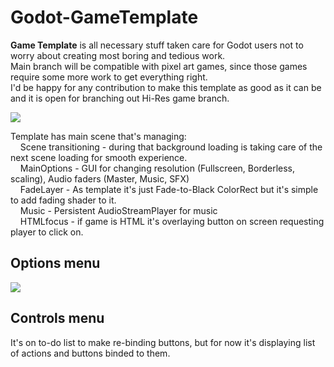 
# Godot-GameTemplate
**Game Template** is all necessary stuff taken care for Godot users not to worry about creating most boring and tedious work.  
Main branch will be compatible with pixel art games, since those games require some more work to get everything right.  
I'd be happy for any contribution to make this template as good as it can be and it is open for branching out Hi-Res game branch.  

![](https://github.com/nezvers/Godot-GameTemplate/blob/master/Img/MainSceneTree.PNG?raw=true)

Template has main scene that's managing:  
&nbsp;&nbsp;&nbsp;&nbsp;Scene transitioning - during that background loading is taking care of the next scene loading for smooth experience.  
&nbsp;&nbsp;&nbsp;&nbsp;MainOptions - GUI for changing resolution (Fullscreen, Borderless, scaling), Audio faders (Master, Music, SFX)  
&nbsp;&nbsp;&nbsp;&nbsp;FadeLayer - As template it's just Fade-to-Black ColorRect but it's simple to add fading shader to it.  
&nbsp;&nbsp;&nbsp;&nbsp;Music - Persistent AudioStreamPlayer for music  
&nbsp;&nbsp;&nbsp;&nbsp;HTMLfocus - if game is HTML it's overlaying button on screen requesting player to click on.  

## Options menu
![](https://github.com/nezvers/Godot-GameTemplate/blob/master/Img/Options.png?raw=true)

## Controls menu
It's on to-do list to make re-binding buttons, but for now it's displaying list of actions and buttons binded to them.  
